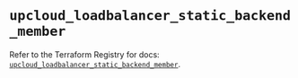 # `upcloud_loadbalancer_static_backend_member`

Refer to the Terraform Registry for docs: [`upcloud_loadbalancer_static_backend_member`](https://registry.terraform.io/providers/upcloudltd/upcloud/4.0.0/docs/resources/loadbalancer_static_backend_member).
